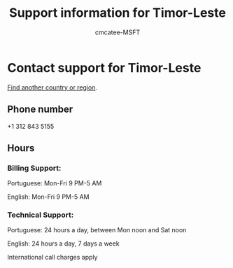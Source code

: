 ﻿---                                
title: Support information for Timor-Leste
author: cmcatee-MSFT
f1.keywords:
- NOCSH
ms.author: cmcatee
manager: mnirkhe
audience: Admin
ms.topic: reference
ms.service: o365-administration
ms.collection: Adm_Support
localization_priority: Priority
description: Learn how to contact support for your country or region.
ROBOTS: NOINDEX, NOFOLLOW
---

# Contact support for Timor-Leste

[Find another country or region](../contact-support-for-business-products.md).

## Phone number
+1 312 843 5155

## Hours
### Billing Support:

Portuguese: Mon-Fri 9 PM-5 AM

English: Mon-Fri 9 PM-5 AM

### Technical Support:

Portuguese: 24 hours a day, between Mon noon and Sat noon

English: 24 hours a day, 7 days a week

International call charges apply